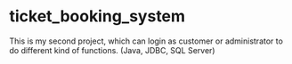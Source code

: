 # ticket_booking_system
This is my second project, which can login as customer or administrator to do different kind of functions.  (Java, JDBC, SQL Server)
